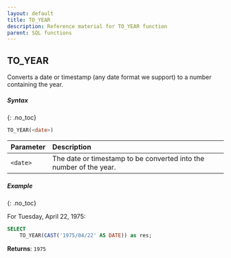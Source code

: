 ```yaml
---
layout: default
title: TO_YEAR
description: Reference material for TO_YEAR function
parent: SQL functions
---
```


## TO\_YEAR

Converts a date or timestamp (any date format we support) to a number containing the year.

##### Syntax
{: .no_toc}

```sql
​​TO_YEAR(<date>)​​
```

| Parameter | Description                                                        |
| :--------- | :------------------------------------------------------------------ |
| `<date>`  | The date or timestamp to be converted into the number of the year. |

##### Example
{: .no_toc}

For Tuesday, April 22, 1975:

```sql
SELECT
	TO_YEAR(CAST('1975/04/22' AS DATE)) as res;
```

**Returns**: `1975`
